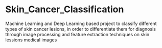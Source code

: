# Skin_Cancer_Classification
Machine Learning and Deep Learning based project to classify different types of skin cancer lesions, in order to differentiate them for diagnosis through image processing and feature extraction techniques on skin lessions medical images

